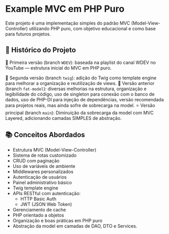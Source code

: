 # Example MVC em PHP Puro

Este projeto é uma implementação simples do padrão MVC (Model-View-Controller) utilizando PHP puro, com objetivo educacional e como base para futuros projetos.

## 📖 Histórico do Projeto

  🔹 Primeira versão (branch `WDEV`): baseada na playlist do canal WDEV no YouTube — estrutura inicial do MVC em PHP puro.

  🔸 Segunda versão (branch `twig`): adição do Twig como template engine para melhorar a organização e reutilização de views.
  🔺 Versão anterior (branch `fat-model`): diversas melhorias na estrutura, organização e legibilidade do código, uso de singleton para conexão com o banco de dados, uso de PHP-DI para injeção de dependências, versão recomendada para projetos reais, mas ainda sofre de sobrecarga na model.
  ⭐ Versão principal (branch `main`): Diminuição da sobrecarga da model com MVC Layered, adicionando camadas SIMPLES de abstração.

## 📚 Conceitos Abordados

- Estrutura MVC (Model-View-Controller)
- Sistema de rotas customizado
- CRUD com paginação
- Uso de variáveis de ambiente
- Middlewares personalizados
- Autenticação de usuários
- Painel administrativo básico
- Twig template engine
- APIs RESTful com autenticação:
  - HTTP Basic Auth
  - JWT (JSON Web Token)
- Gerenciamento de cache
- PHP orientado a objetos
- Organização e boas práticas em PHP puro
- Abstração da model em camadas de DAO, DTO e Services.
